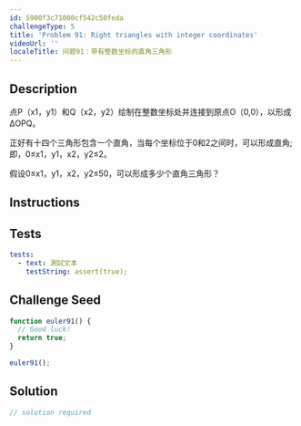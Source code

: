 ```yaml
---
id: 5900f3c71000cf542c50feda
challengeType: 5
title: 'Problem 91: Right triangles with integer coordinates'
videoUrl: ''
localeTitle: 问题91：带有整数坐标的直角三角形
---
```


## Description
<section id="description">点P（x1，y1）和Q（x2，y2）绘制在整数坐标处并连接到原点O（0,0），以形成ΔOPQ。 <p>正好有十四个三角形包含一个直角，当每个坐标位于0和2之间时，可以形成直角;即，0≤x1，y1，x2，y2≤2。 </p><p>假设0≤x1，y1，x2，y2≤50，可以形成多少个直角三角形？ </p></section>

## Instructions
<section id="instructions">
</section>

## Tests
<section id='tests'>

```yml
tests:
  - text: 測試文本
    testString: assert(true);

```

</section>

## Challenge Seed
<section id='challengeSeed'>

<div id='js-seed'>

```js
function euler91() {
  // Good luck!
  return true;
}

euler91();

```

</div>



</section>

## Solution
<section id='solution'>

```js
// solution required
```
</section>
